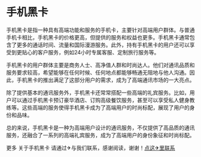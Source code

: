 # 手机黑卡

手机黑卡是指一种具有高端功能和服务的手机卡，主要针对高端用户群体。与普通手机卡相比，手机黑卡的价格更高，但提供的服务和权益也更多。手机黑卡通常包含了更多的通话时间、流量和国际漫游服务。此外，持有手机黑卡的用户还可以享受到更贴心的客户服务，例如24小时专属客服、定制旅行服务等。

手机黑卡的用户群体主要是商务人士、高净值人群和时尚达人。他们对通讯品质和服务要求较高，希望能够在任何时候、任何地点都能够畅通无阻地与他人沟通。因此，手机黑卡的推出满足了这部分用户的需求，成为了高端通讯市场的一大亮点。

除了提供基本的通讯服务外，手机黑卡还常常搭配一些高端的礼宾服务。比如，用户可以通过手机黑卡预订豪华酒店、订购高级餐饮服务，甚至可以享受私人健身教练等。这些高端的服务使得手机黑卡成为了高端用户的时尚标配，展现了用户的身份和品味。

总的来说，手机黑卡是一种为高端用户设计的通讯服务，不仅提供了高品质的通讯服务，还融合了一系列的高端礼宾服务，成为了高端用户的身份象征和时尚标配。

更多 关于手机黑卡 请通过✈与我们联系，感谢阅读，谢谢！[点这✈里联系](https://sms.k02.cc)